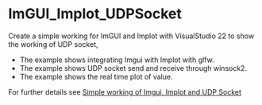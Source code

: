 # ImGUI_Implot_UDPSocket
Create a simple working for ImGUI and Implot with VisualStudio 22 to show the working of UDP socket, <br/>
- The example shows integrating Imgui with Implot with glfw.<br/>
- The example shows UDP socket send and receive through winsock2.<br/>
- The example shows the real time plot of value.<br/>

For further details see [Simple working of Imgui, Implot and UDP Socket](https://blog.vishnumuthu.com/index.php/2024/09/08/simple-working-of-imgui-implot-and-udp-socket/)
